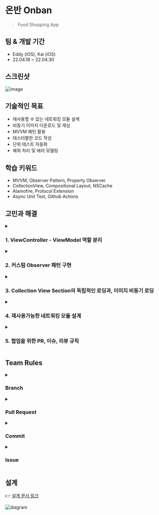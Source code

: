 # 온반 Onban
> Food Shopping App

## 팀 & 개발 기간
- Eddy (iOS), Kai (iOS)
- 22.04.18 ~ 22.04.30

## 스크린샷
![image](https://user-images.githubusercontent.com/17468015/169211377-fc3f8d27-3574-4a98-a7a6-4a3eb34718c7.png)

## 기술적인 목표

* 재사용할 수 있는 네트워킹 모듈 설계
* 비동기 이미지 다운로드 및 캐싱
* MVVM 패턴 활용
* 테스터블한 코드 작성
* 단위 테스트 자동화
* 예외 처리 및 에러 모델링


## 학습 키워드
* MVVM, Observer Pattern, Property Observer
* CollectionView,  Compositional Layout, NSCache
* Alamofire, Protocol Extension
* Async Unit Test, Github Actions

## 고민과 해결
<details>
   <summary><h3>1. ViewController - ViewModel 역할 분리</h3></summary>
   
<ul><li>고민
<ul><li>	MVC 패턴을 적용했을 때 ViewController가 과도하게 복잡해지는 것을 방지해보고 싶다는 마음에서 ViewModel을 사용해보기로 결정.
<li>	 테스트 가능한 부분을 더 넓혀보고 싶었음.
</li>
</li></ul>
</li></ul>
<p>  </p>
<ul><li> 배운 점
<ul><li>	 MVVM의 2가지 특징
<ul><li>		 1. 뷰의 상태를 추상화: 뷰 모델
<ul><li>			View는 시각적인 요소로만 구성이 되어있다. View에서는 레이아웃, 애니메이션, UI 컴포넌트 생성만 한다.
</li><li>			ViewModel은 View의 canonical한 상태를 나타낸다. View가 가져야할 ‘상태’의 기준이 된다. (Canonical Representation)
</li></ul></li></ul></li><li>		2. 바인딩
<ul><li>			ViewModel은 자기 자신이 가지는 상태를 UI 컴포넌트에 바인딩할 수 있도록 인터페이스를 제공한다.
<ul><li>			‘바인딩’이라는 테크닉을 사용해서, UI와 ViewModel을 연결한다.
</li><li>			우리는 View를 조작하지 않고, 그저 View Model의 비즈니스 로직을 조작하면, ViewModel의 상태가 바뀌거, 알아서 View도 업데이트된다.
</li><li>			뷰의 구현 로직을 몰라도 프레젠테이션 로직을 테스트할 수 있다.
</li></ul>
</li></ul>
</li></ul>
</li></ul>

<ul><li>	  MVVM의 단점
<ul><li>		  규모가 작은 앱에서는 과도하게 복잡하다. 더 많은 기능이 추가되고 유지보수가 중요해진다는 가정 하에 사용할 것 같다.
</li></ul></li><li>	  MVC != Massive View Controller
<ul><li>		  확실히 ViewModel을 쓰면 View Controller의 책임을 줄이는데 도움이 된다.
</li><li>		  하지만 반드시 MVVM을 써야하는가? MVVM을 쓰면 Massive View Controller가 다 해결되는가? 그건 아니다.
</li></ul></li><li>	  MVVM도 엄청 두꺼워질 수 있다.
<ul><li>		  단일 책임 원칙을 제대로 고려하지 않으면 거대한 ViewModel을 만드는 것도 얼마든지 가능하다.
</li><li>		  실제로 이번 프로젝트에서 같은 스크린에 등장하지만, 서로 책임이 다른 주문VM과 디테일정보VM은 분리할 수 있었다.
</li><li>		  VC가 지나치게 두꺼운 이유는 모델의 역할을 컨트롤러에 주기 때문일 수도 있다.
</li><li>		  비즈니스 로직은 여전히 VM이 아닌 모델이 다뤄야 한다. (비즈니스 로직과 아닌 것의 차이?)
</li></ul></li><li>	  MVC도 충분히 얇아질 수 있다.
<ul><li>		  ViewController를 여러개로 쪼개고 조합한다.
<ul><li>			  예를 들어, 헤더와 푸터를 별도의 뷰 컨트롤러로 분리한다든지.
</li><li>			  여러개의 뷰 컨트롤러를 포함한 Container ViewController를 만든다.
</li></ul></li><li>		  DataSource를 별도의 객체로 분리한다.
<ul><li>			  테이블 뷰, 컬렉션 뷰의 데이터 소스를 별도의 객체로 분리할 수 있다.
</li></ul></li></ul></li><li>		ViewController간 Routing 로직을 분리한다.
<ul><li>		    VC 간 이동과 데이터를 전달하는 로직을 따로 분리한다. 
</li><li>		    코디네이터라는 별도의 역할을 두기도 한다.
</li></ul></li><li>	    뷰 안에 프레젠테이션 로직을 분산시킨다.
<ul><li>		    뷰를 좀더 똑똑하게 만드는 방법이다.
</li></ul></li><li>	    MVVM의 진짜 장점
<ul><li>		    View에 대한 의존성이 전혀 없다는 것이다.
</li><li>		    테스터블
<ul><li>			    아주 쉽게 테스트를 할 수 있다. 
<ul><li>			    로직을 많이 바꿔도 테스트가 있기 때문에 안심할 수 있다.
</li></ul></li></ul></li><li>		    의존성을 한쪽 방향으로 일치시킬 수 있다. 
<ul><li>			    Observer pattern을 통해서 약하게 결합하기 때문이다. Clean Architecture와 궁합이 매우 좋다.
<ul><li>			    GUI 뿐만 아니라, 다른 Layer도 이렇게 의존성을 모두 Domain 로직으로만 향하게 해두면, 데이터의 흐름과 역할 분리가 매우 깔끔해진다. → Clean Architecture
</li><li>			    VC만 썼을 때에는 어떤 경우에는 View를 직접 조작하고, 어떤 경우에는 Model에서 알림을 받는 등. 의존하는 방향이 달라서 헷갈린다.
</li></ul>
</li></ul>
</li></ul>
</li></ul>


   
</details>
<details>
   <summary><h3>2. 커스텀 Observer 패턴 구현</h3></summary>
   
<ul><li><b>의사결정</b>
<ul><li>	Observable class를 직접 선언해서 viewModel에 필요한 데이터 바인딩을 구현
</li></ul></li><li><b>결정한 이유</b>
<ul><li>	KVO도 있지만 class를 써야하고 과도하게 복잡해보였음.
</li><li>	FRP도 있지만 아직 잘 모름.
</li></ul>
</li></ul>

   ```swift
final class Observable <T> {

    typealias Listener = (T?) -> Void

    var listener: Listener?

    var value: T? {
        didSet {
            listener?(value)
        }
    }

    init(_ value: T? = nil) {
        self.value = value
    }

    func bind(listener: Listener?) {
        self.listener = listener
    }
}
 ```  
<ul><li><b>배운 점</b>
<ul><li>	Reference 타입이 필요한 경우: 변경가능한 값의 관찰
<ul><li>		<b>왜 Observable은 struct가 아니라 class여야할까?</b> 🔗  <a href="https://github.com/codesquad-members-2022/sidedish/pull/104#discussion_r857087471">질문</a> 
</li><li>		특정한 데이터의 값 변경을 <b>지속적으로 관찰하려면 해당 데이터가 '식별가능'해야하고</b>, 값이 바뀌었다고 해서 새로운 인스턴스가 되어서는 안됨. 따라서 '고유성'을 가지는 레퍼런스 타입이 적합.
</li><li>		(예전에 Notification Center에서 특정 객체를 관찰할 때도 똑같은 현상 발생)
</li></ul></li><li>	명령-쿼리의 분리
<ul><li>		Bind는 상태를 변경하는 명령임.
</li><li>		Bind와 동시에 값을 Return하면 디버깅을 하기가 어려워서 한참 동안 고생했음.
</li><li>		쿼리는 별도의 오퍼레이션으로 분리해야 예측가능한 코드를 만들 수 있음.
</li></ul>
</li></ul>
</li></ul>



</details>
<details>
   <summary><h3>3. Collection View Section의 독립적인 로딩과, 이미지 비동기 로딩</h3></summary>
   
</details>
<details>
   <summary><h3>4. 재사용가능한 네트워킹 모듈 설계</h3></summary>
   
</details>
<details>
   <summary><h3>5. 협업을 위한 PR, 이슈, 리뷰 규칙</h3></summary>
   
</details>

## Team Rules
<details>
   <summary><h3>Branch</h3></summary>
   <ul>
      <li>`upstream/team-18`: 코드 리뷰 PR</li>
      <li>`origin/dev`: 팀 최종 브랜치</li>
      <li>`origin/feat-eddy`, `origin/feat-kai`: 작업용 브랜치</li>
   </ul>
</details>
<details>
   <summary><h3>Pull Request</h3></summary>
      <ul>
      <li>feat에 push한 후, dev로 PR 후 팀원끼리 리뷰. </li>
      <li>PR 시 github action에서 자동 build & test 통과해야만 merge 가능.</li>
      <li>코드 리뷰 시 dev에서 team-18로 PR</li>
   </ul>
</details>
<details>
   <summary><h3>Commit</h3></summary>
   <ul>
      <li>Commit에 Issue number 표기. ex. `[#4] Fix: something`  </li>
   </ul>
</details>
<details>
   <summary><h3>Issue</h3></summary>
   <ul>
      <li>기능 추가 시 Issue에 추가 후 넘버링</li>
      <li><strong>1분 이상</strong> 해결 못하는 에러 발생 시 Issue에 추가 후 공유</li>
   </ul>
</details>


## 설계
👉 [설계 문서 링크](https://drive.google.com/file/d/1ImYzNZKLs4mymOJdw64jbN_v6EGrE8OM/view)

![diagram](https://user-images.githubusercontent.com/17468015/164175553-ccf2a861-a0e6-4136-9a95-347da002cc28.png)
